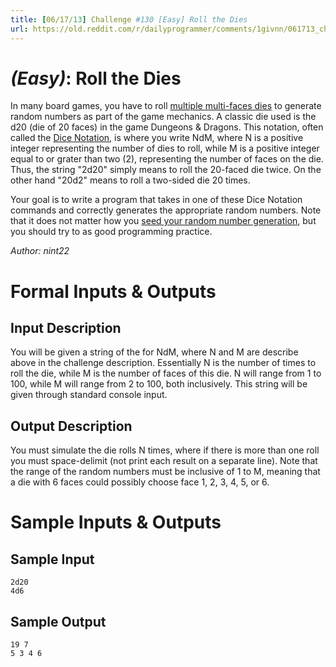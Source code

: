 ```yaml
---
title: [06/17/13] Challenge #130 [Easy] Roll the Dies
url: https://old.reddit.com/r/dailyprogrammer/comments/1givnn/061713_challenge_130_easy_roll_the_dies/
---
```


# [](#EasyIcon) *(Easy)*: Roll the Dies

In many board games, you have to roll [multiple multi-faces dies](http://en.wikipedia.org/wiki/File:Dice_(typical_role_playing_game_dice).jpg) to generate random numbers as part of the game mechanics. A classic die used is the d20 (die of 20 faces) in the game Dungeons & Dragons. This notation, often called the [Dice Notation](http://en.wikipedia.org/wiki/Dice_notation), is where you write NdM, where N is a positive integer representing the number of dies to roll, while M is a positive integer equal to or grater than two (2), representing the number of faces on the die. Thus, the string "2d20" simply means to roll the 20-faced die twice. On the other hand "20d2" means to roll a two-sided die 20 times.

Your goal is to write a program that takes in one of these Dice Notation commands and correctly generates the appropriate random numbers. Note that it does not matter how you [seed your random number generation](http://en.wikipedia.org/wiki/Random_seed), but you should try to as good programming practice.

*Author: nint22*

# Formal Inputs & Outputs
## Input Description

You will be given a string of the for NdM, where N and M are describe above in the challenge description. Essentially N is the number of times to roll the die, while M is the number of faces of this die. N will range from 1 to 100, while M will range from 2 to 100, both inclusively. This string will be given through standard console input.

## Output Description

You must simulate the die rolls N times, where if there is more than one roll you must space-delimit (not print each result on a separate line). Note that the range of the random numbers must be inclusive of 1 to M, meaning that a die with 6 faces could possibly choose face 1, 2, 3, 4, 5, or 6.

# Sample Inputs & Outputs
## Sample Input

    2d20
    4d6

## Sample Output

    19 7
    5 3 4 6

